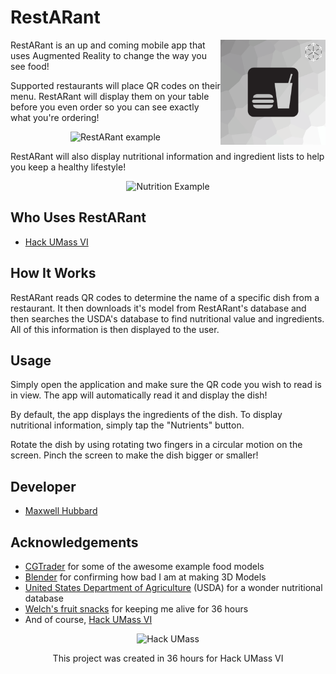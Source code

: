 # RestARant

<img src="RestARant.png" align="right"
     title="RestARant Logo" width="168" height="168">

RestARant is an up and coming mobile app that uses Augmented Reality to change the way you see food!

Supported restaurants will place QR codes on their menu. RestARant will display them on your table before you even order
so you can see exactly what you're ordering! 

<p align="center">
  <img src="RestARant_example1.png" alt="RestARant example"
       width="654" height="450">
</p>

RestARant will also display nutritional information and ingredient lists to
help you keep a healthy lifestyle!

<p align="center">
  <img src="RestARant_example2.png" alt="Nutrition Example"
       width="650" height="335">
</p>


## Who Uses RestARant

* [Hack UMass VI](https://hackumass.com)



## How It Works

RestARant reads QR codes to determine the name of a specific dish from a restaurant.
It then downloads it's model from RestARant's database and then searches the USDA's database
to find nutritional value and ingredients. All of this information is then displayed to the user.


## Usage

Simply open the application and make sure the QR code you wish to read is in view. The app will automatically
read it and display the dish!

By default, the app displays the ingredients of the dish. To display nutritional information, simply tap the "Nutrients" button.

Rotate the dish by using rotating two fingers in a circular motion on the screen. Pinch the screen to make the dish bigger
or smaller!


## Developer

* [Maxwell Hubbard](https://mhubs.github.io)

## Acknowledgements

* [CGTrader](cgtrader.com) for some of the awesome example food models
* [Blender](blender.org) for confirming how bad I am at making 3D Models
* [United States Department of Agriculture](https://ndb.nal.usda.gov/ndb/search/list) (USDA) for a wonder nutritional database
* [Welch's fruit snacks](http://welchsfruitsnacks.com) for keeping me alive for 36 hours
* And of course, [Hack UMass VI](https://hackumass.com)


<p align="center">
  <img src="https://pbs.twimg.com/profile_images/987095838420799489/WaHyC1Uh_400x400.jpg" alt="Hack UMass"
  
</p>
<p align="center">
This project was created in 36 hours for Hack UMass VI
</p>

